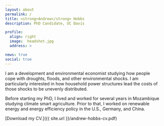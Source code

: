 ```yaml
---
layout: about
permalink: /
title: <strong>Andrew</strong> Hobbs
description: PhD Candidate, UC Davis

profile:
  align: right
  image:  headshot.jpg
  address: >

news: true
social: true
---
```


I am a development and environmental economist studying how people cope with droughts, floods, and other environmental shocks. I am particularly interested in how household
power structures lead the costs of those shocks to be unevenly distributed.

Before starting my PhD, I lived and worked for several years in Mozambique studying climate smart agriculture. Prior to that, I worked on renewable energy and energy efficiency policy in the U.S., Germany, and China.

[Download my CV.]({{ site.url }}/andrew-hobbs-cv.pdf)
